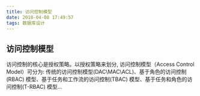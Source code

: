 ```yaml
---
title: 访问控制模型
date: 2018-04-08 17:49:57
tags: 数据库设计
---
```

## 访问控制模型
访问控制的核心是授权策略。以授权策略来划分, 访问控制模型（Access Control Model）可分为: 传统的访问控制模型(DAC\MAC\ACL)、基于角色的访问控制(RBAC) 模型、基于任务和工作流的访问控制(TBAC) 模型、基于任务和角色的访问控制(T-RBAC) 模型...
<!--more-->